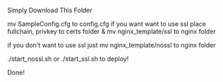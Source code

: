 Simply Download This Folder

mv SampleConfig.cfg to config.cfg
if you want want to use ssl
place fullchain, privkey to certs folder & mv nginx_template/ssl to nginx folder

if you don't want to use ssl
just mv nginx_template/nossl to nginx folder

./start_nossl.sh or ./start_ssl.sh to deploy!

Done!
